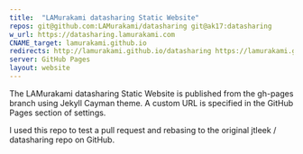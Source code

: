 ```yaml
---
title:  "LAMurakami datasharing Static Website"
repos: git@github.com:LAMurakami/datasharing git@ak17:datasharing
w_url: https://datasharing.lamurakami.com
CNAME_target: lamurakami.github.io
redirects: http://lamurakami.github.io/datasharing https://lamurakami.github.io/datasharing http://datasharing.lamurakami.com
server: GitHub Pages
layout: website
---
```


The LAMurakami datasharing Static Website is published from the gh-pages branch using Jekyll Cayman theme. A custom URL is specified in the GitHub Pages section of settings.

I used this repo to test a pull request and rebasing to the original jtleek /
datasharing repo on GitHub.

